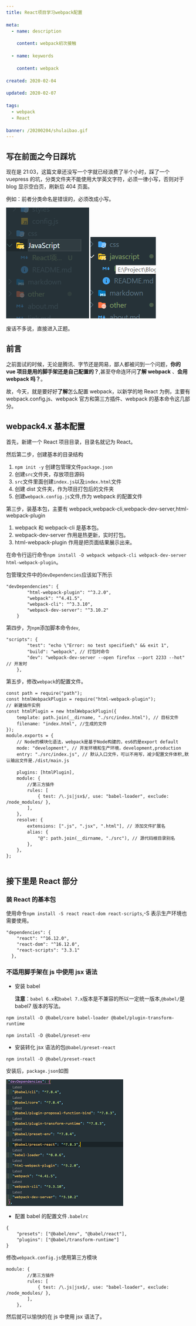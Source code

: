 ```yaml
---
title: React项目学习webpack配置

meta:
  - name: description

    content: webpack初次接触

  - name: keywords

    content: webpack

created: 2020-02-04

updated: 2020-02-07

tags:
  - webpack
  - React

banner: /20200204/shulaibao.gif
---
```


## 写在前面之今日踩坑

现在是 21:03，这篇文章还没写一个字就已经浪费了半个小时，踩了一个 vuepress 的坑，分类文件夹不能使用大学英文字符，必须一律小写，否则对于 blog 显示空白页，刷新后 404 页面。

例如：前者分类命名是错误的，必须改成小写。

![upperCaseError](../.vuepress/public/20200204/upperCaseError.png)
![lowerCaseRight](../.vuepress/public/20200204/lowerCaseRight.png)

废话不多说，直接进入正题。

## 前言

之前面试的时候，无论是腾讯、字节还是网易，鄙人都被问到一个问题，**你的 vue 项目是用的脚手架还是自己配置的？**,甚至夺命连环问**了解 webpack** 、**会用 webpack 吗？**。

故，今天，就是要好好**了解**怎么配置 webpack，以新学的地 React 为例，主要有 webpack.config.js、webpack 官方和第三方插件、webpack 的基本命令这几部分。

## webpack4.x 基本配置

首先，新建一个 React 项目目录，目录名就记为 React。

然后第二步，创建基本的目录结构

1. `npm init -y` 创建包管理文件`package.json`
2. 创建`src`文件夹，存放项目源码
3. `src`文件里面创建`index.js`以及`index.html`文件
4. 创建 dist 文件夹，作为项目打包后的文件夹
5. 创建`webpack.config.js`文件,作为 webpack 的配置文件

第三步，装基本包，主要有 webpack,webpack-cli,webpack-dev-server,html-webpack-plugin

1. webpack 和 webpack-cli 是基本包。
2. webpack-dev-server 作用是热更新，实时打包。
3. html-webpack-plugin 作用是把页面结果展示出来。

在命令行运行命令`npm install -D webpack webpack-cli webpack-dev-server html-webpack-plugin`。

包管理文件中的`devDependencies`应该如下所示

```
"devDependencies": {
		"html-webpack-plugin": "^3.2.0",
		"webpack": "^4.41.5",
		"webpack-cli": "^3.3.10",
		"webpack-dev-server": "^3.10.2"
	}
```

第四步，为`npm`添加脚本命令`dev`,

```
"scripts": {
		"test": "echo \"Error: no test specified\" && exit 1",
		"build": "webpack", // 打包时命令
		"dev": "webpack-dev-server --open firefox --port 2233 --hot" // 开发时
	},
```

第五步，修改`webpack`的配置文件。

```
const path = require("path");
const htmlWebpackPlugin = require("html-webpack-plugin");
// 新建插件实例
const htmlPlugin = new htmlWebpackPlugin({
	template: path.join(__dirname, "./src/index.html"), // 目标文件
	filename: "index.html", //生成的文件
});
module.exports = {
	// Node的模块化语法，webpack是基于Node构建的，es6的是export default
	mode: "development", // 开发环境和生产环境，development,production
	entry: "./src/index.js", // 默认入口文件，可以不用写，减少配置文件体积,默认输出文件是./dist/main.js

	plugins: [htmlPlugin],
	module: {
		//第三方插件
		rules: [
			{ test: /\.js|jsx$/, use: "babel-loader", exclude: /node_modules/ },
		],
	},
	resolve: {
		extensions: [".js", ".jsx", ".html"], // 添加文件扩展名
		alias: {
			"@": path.join(__dirname, "./src"), // 源代码根目录别名
		},
	},
};


```

## 接下里是 React 部分

### 装 React 的基本包

使用命令`npm install -S react react-dom react-scripts`,-S 表示生产环境也需要使用。

```
"dependencies": {
    "react": "^16.12.0",
    "react-dom": "^16.12.0",
    "react-scripts": "3.3.1"
  },
```

### 不适用脚手架在 js 中使用 jsx 语法

- 安装 babel

  **注意**：`babel 6.x`和`babel 7.x`版本是不兼容的所以一定统一版本,`@babel/`是 babel7 版本的写法。

```
npm install -D @babel/core babel-loader @babel/plugin-transform-runtime

npm install -D @babel/preset-env
```

- 安装转化 jsx 语法的包`@babel/preset-react`

```
npm install -D @babel/preset-react
```

安装后，`package.json`如图

![installBabel](./../.vuepress/public/20200204/installBabel.png)

- 配置 babel 的配置文件`.babelrc`

```
{
	"presets": ["@babel/env", "@babel/react"],
	"plugins": ["@babel/transform-runtime"]
}
```

修改`webpack.config.js`使用第三方模块

```
module: {
		//第三方插件
		rules: [
			{ test: /\.js|jsx$/, use: "babel-loader", exclude: /node_modules/ },
		],
	},
```

然后就可以愉快的在 js 中使用 jsx 语法了。

